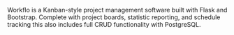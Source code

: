 Workflo is a Kanban-style project management software built with Flask and Bootstrap. Complete with project boards, statistic reporting, and schedule tracking this also includes full CRUD functionality with PostgreSQL. 
